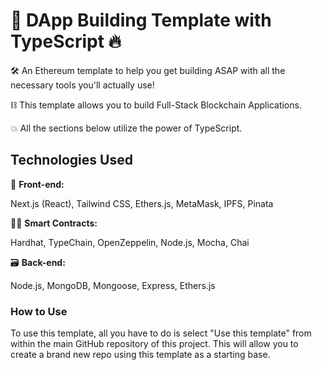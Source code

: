 # 🧰 DApp Building Template with TypeScript 🔥

🛠️ An Ethereum template to help you get building ASAP with all the necessary tools you'll actually use!

⛓️ This template allows you to build Full-Stack Blockchain Applications.

💥 All the sections below utilize the power of TypeScript.

## Technologies Used

🎨 __Front-end:__

Next.js (React), Tailwind CSS, Ethers.js, MetaMask, IPFS, Pinata

👷‍♂️ __Smart Contracts:__

Hardhat, TypeChain, OpenZeppelin, Node.js, Mocha, Chai

🗃️ __Back-end:__

Node.js, MongoDB, Mongoose, Express, Ethers.js

### How to Use

To use this template, all you have to do is select "Use this template" from within the main GitHub repository of this project.
This will allow you to create a brand new repo using this template as a starting base.
